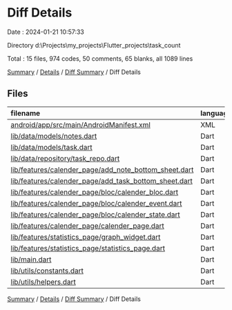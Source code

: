 # Diff Details

Date : 2024-01-21 10:57:33

Directory d:\\Projects\\my_projects\\Flutter_projects\\task_count

Total : 15 files,  974 codes, 50 comments, 65 blanks, all 1089 lines

[Summary](results.md) / [Details](details.md) / [Diff Summary](diff.md) / Diff Details

## Files
| filename | language | code | comment | blank | total |
| :--- | :--- | ---: | ---: | ---: | ---: |
| [android/app/src/main/AndroidManifest.xml](/android/app/src/main/AndroidManifest.xml) | XML | 1 | 0 | 0 | 1 |
| [lib/data/models/notes.dart](/lib/data/models/notes.dart) | Dart | 6 | 0 | 2 | 8 |
| [lib/data/models/task.dart](/lib/data/models/task.dart) | Dart | 11 | 0 | 2 | 13 |
| [lib/data/repository/task_repo.dart](/lib/data/repository/task_repo.dart) | Dart | 88 | 13 | 10 | 111 |
| [lib/features/calender_page/add_note_bottom_sheet.dart](/lib/features/calender_page/add_note_bottom_sheet.dart) | Dart | 358 | 2 | 13 | 373 |
| [lib/features/calender_page/add_task_bottom_sheet.dart](/lib/features/calender_page/add_task_bottom_sheet.dart) | Dart | 38 | 0 | 1 | 39 |
| [lib/features/calender_page/bloc/calender_bloc.dart](/lib/features/calender_page/bloc/calender_bloc.dart) | Dart | 33 | 2 | 4 | 39 |
| [lib/features/calender_page/bloc/calender_event.dart](/lib/features/calender_page/bloc/calender_event.dart) | Dart | 18 | 0 | 4 | 22 |
| [lib/features/calender_page/bloc/calender_state.dart](/lib/features/calender_page/bloc/calender_state.dart) | Dart | 12 | 0 | 3 | 15 |
| [lib/features/calender_page/calender_page.dart](/lib/features/calender_page/calender_page.dart) | Dart | 127 | -6 | 0 | 121 |
| [lib/features/statistics_page/graph_widget.dart](/lib/features/statistics_page/graph_widget.dart) | Dart | 143 | 20 | 17 | 180 |
| [lib/features/statistics_page/statistics_page.dart](/lib/features/statistics_page/statistics_page.dart) | Dart | 127 | 19 | 5 | 151 |
| [lib/main.dart](/lib/main.dart) | Dart | 4 | 0 | 0 | 4 |
| [lib/utils/constants.dart](/lib/utils/constants.dart) | Dart | 2 | 0 | 2 | 4 |
| [lib/utils/helpers.dart](/lib/utils/helpers.dart) | Dart | 6 | 0 | 2 | 8 |

[Summary](results.md) / [Details](details.md) / [Diff Summary](diff.md) / Diff Details